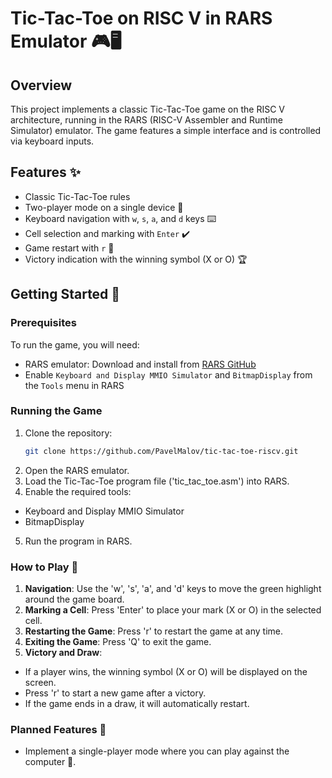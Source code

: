 # Tic-Tac-Toe on RISC V in RARS Emulator 🎮🖥️

## Overview

This project implements a classic Tic-Tac-Toe game on the RISC V architecture, running in the RARS (RISC-V Assembler and Runtime Simulator) emulator. The game features a simple interface and is controlled via keyboard inputs.

## Features ✨

- Classic Tic-Tac-Toe rules
- Two-player mode on a single device 👥
- Keyboard navigation with `w`, `s`, `a`, and `d` keys ⌨️
- Cell selection and marking with `Enter` ✔️
- Game restart with `r` 🔄
- Victory indication with the winning symbol (X or O) 🏆

## Getting Started 🚀

### Prerequisites

To run the game, you will need:
- RARS emulator: Download and install from [RARS GitHub](https://github.com/TheThirdOne/rars)
- Enable `Keyboard and Display MMIO Simulator` and `BitmapDisplay` from the `Tools` menu in RARS

### Running the Game

1. Clone the repository:
   ```sh
   git clone https://github.com/PavelMalov/tic-tac-toe-riscv.git
   ````
2. Open the RARS emulator.
3. Load the Tic-Tac-Toe program file ('tic_tac_toe.asm') into RARS.
4. Enable the required tools:
- Keyboard and Display MMIO Simulator
- BitmapDisplay
5. Run the program in RARS.

### How to Play 🎲
1. **Navigation**: Use the 'w', 's', 'a', and 'd' keys to move the green highlight around the game board.
2. **Marking a Cell**: Press 'Enter' to place your mark (X or O) in the selected cell.
3. **Restarting the Game**: Press 'r' to restart the game at any time.
4. **Exiting the Game**: Press 'Q' to exit the game.
5. **Victory and Draw**:
- If a player wins, the winning symbol (X or O) will be displayed on the screen.
- Press 'r' to start a new game after a victory.
- If the game ends in a draw, it will automatically restart.

### Planned Features 🔮
- Implement a single-player mode where you can play against the computer 🤖.
